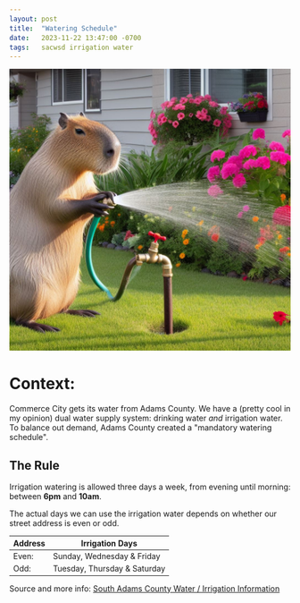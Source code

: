 ```yaml
---
layout: post
title:  "Watering Schedule"
date:   2023-11-22 13:47:00 -0700
tags:   sacwsd irrigation water
---
```


![Capybara watering the lawn](/assets/capybara-watering-the-grass.jpeg)


# Context:

Commerce City gets its water from Adams County. We have a (pretty cool
in my opinion) dual water supply system: drinking water *and* irrigation
water. To balance out demand, Adams County created a "mandatory watering
schedule".


## The Rule

Irrigation watering is allowed three days a week, from evening until morning: between **6pm** and **10am**.

The actual days we can use the irrigation water depends on whether our
street address is even or odd.

| Address | Irrigation Days              |
|---------|------------------------------|
| Even:   | Sunday, Wednesday & Friday   |
| Odd:    | Tuesday, Thursday & Saturday |


Source and more info: [South Adams County Water / Irrigation Information](https://www.southadamswaterco.gov/water___wastewater/irrigation_information.php)
